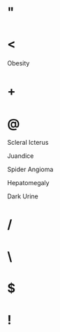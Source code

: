 # "

# <

Obesity

# +

# @

Scleral Icterus

Juandice

Spider Angioma

Hepatomegaly

Dark Urine

# /

# \

# $

# !

